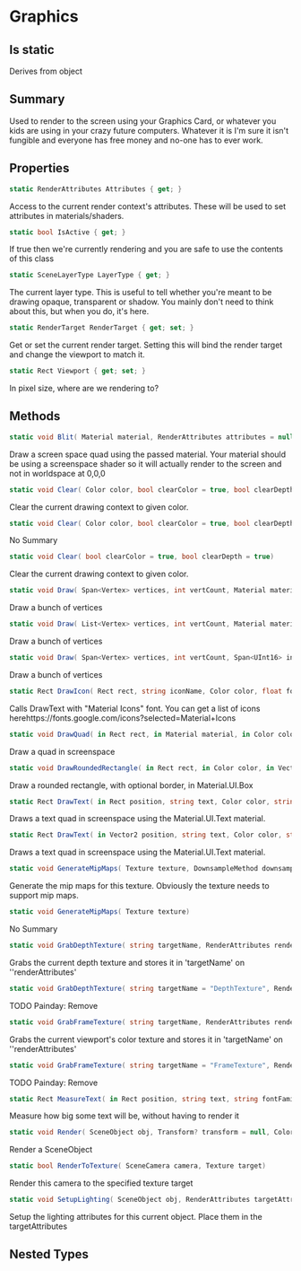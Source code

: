 # Graphics

## Is static
Derives from object

## Summary

Used to render to the screen using your Graphics Card, or whatever you
kids are using in your crazy future computers. Whatever it is I'm sure
it isn't fungible and everyone has free money and no-one has to ever work.
## Properties

```c#
static RenderAttributes Attributes { get; } 
```
Access to the current render context's attributes. These will be used
to set attributes in materials/shaders.
```c#
static bool IsActive { get; } 
```
If true then we're currently rendering and
you are safe to use the contents of this class
```c#
static SceneLayerType LayerType { get; } 
```
The current layer type. This is useful to tell whether you're meant to be drawing opaque, transparent or shadow. You mainly
don't need to think about this, but when you do, it's here.
```c#
static RenderTarget RenderTarget { get; set; } 
```
Get or set the current render target. Setting this will bind the render target and change the viewport to match it.
```c#
static Rect Viewport { get; set; } 
```
In pixel size, where are we rendering to?
## Methods

```c#
static void Blit( Material material, RenderAttributes attributes = null) 
```
Draw a screen space quad using the passed material. Your material should be using a
screenspace shader so it will actually render to the screen and not in worldspace at 0,0,0
```c#
static void Clear( Color color, bool clearColor = true, bool clearDepth = true, bool clearStencil = true) 
```
Clear the current drawing context to given color.
```c#
static void Clear( Color color, bool clearColor = true, bool clearDepth = true) 
```
No Summary
```c#
static void Clear( bool clearColor = true, bool clearDepth = true) 
```
Clear the current drawing context to given color.
```c#
static void Draw( Span<Vertex> vertices, int vertCount, Material material, RenderAttributes attributes = null, PrimitiveType primitiveType = 5) 
```
Draw a bunch of vertices
```c#
static void Draw( List<Vertex> vertices, int vertCount, Material material, RenderAttributes attributes = null, PrimitiveType primitiveType = 5) 
```
Draw a bunch of vertices
```c#
static void Draw( Span<Vertex> vertices, int vertCount, Span<UInt16> indices, int indexCount, Material material, RenderAttributes attributes = null, PrimitiveType primitiveType = 5) 
```
Draw a bunch of vertices
```c#
static Rect DrawIcon( Rect rect, string iconName, Color color, float fontSize = 20, TextFlag alignment = 132) 
```
Calls DrawText with "Material Icons" font. You can get a list of icons herehttps://fonts.google.com/icons?selected=Material+Icons
```c#
static void DrawQuad( in Rect rect, in Material material, in Color color, RenderAttributes attributes = null) 
```
Draw a quad in screenspace
```c#
static void DrawRoundedRectangle( in Rect rect, in Color color, in Vector4 cornerRadius = null, in Vector4 borderWidth = null, in Color borderColor = null) 
```
Draw a rounded rectangle, with optional border, in Material.UI.Box
```c#
static Rect DrawText( in Rect position, string text, Color color, string fontFamily = "Roboto", float fontSize = 20, float fontWeight = 450, TextFlag flags = 132) 
```
Draws a text quad in screenspace using the Material.UI.Text material.
```c#
static Rect DrawText( in Vector2 position, string text, Color color, string fontFamily = "Roboto", float fontSize = 20, float fontWeight = 450) 
```
Draws a text quad in screenspace using the Material.UI.Text material.
```c#
static void GenerateMipMaps( Texture texture, DownsampleMethod downsampleMethod = 0, int initialMip = 0, int numMips = -1) 
```
Generate the mip maps for this texture. Obviously the texture needs to support mip maps.
```c#
static void GenerateMipMaps( Texture texture) 
```
No Summary
```c#
static void GrabDepthTexture( string targetName, RenderAttributes renderAttributes, bool withMips) 
```
Grabs the current depth texture and stores it in 'targetName' on ''renderAttributes'
```c#
static void GrabDepthTexture( string targetName = "DepthTexture", RenderAttributes renderAttributes = null) 
```
TODO Painday: Remove
```c#
static void GrabFrameTexture( string targetName, RenderAttributes renderAttributes, bool withMips) 
```
Grabs the current viewport's color texture and stores it in 'targetName' on ''renderAttributes'
```c#
static void GrabFrameTexture( string targetName = "FrameTexture", RenderAttributes renderAttributes = null) 
```
TODO Painday: Remove
```c#
static Rect MeasureText( in Rect position, string text, string fontFamily = "Roboto", float fontSize = 20, float fontWeight = 450, TextFlag flags = 132) 
```
Measure how big some text will be, without having to render it
```c#
static void Render( SceneObject obj, Transform? transform = null, Color? color = null, Material material = null) 
```
Render a SceneObject
```c#
static bool RenderToTexture( SceneCamera camera, Texture target) 
```
Render this camera to the specified texture target
```c#
static void SetupLighting( SceneObject obj, RenderAttributes targetAttributes = null) 
```
Setup the lighting attributes for this current object. Place them in the targetAttributes
## Nested Types

